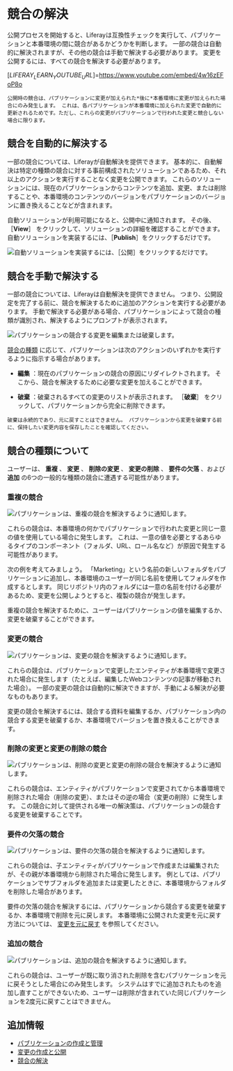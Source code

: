 # 競合の解決

公開プロセスを開始すると、Liferayは互換性チェックを実行して、パブリケーションと本番環境の間に競合があるかどうかを判断します。 一部の競合は自動的に解決されますが、その他の競合は手動で解決する必要があります。 変更を公開するには、すべての競合を解決する必要があります。

[$LIFERAY_LEARN_YOUTUBE_URL$]=https://www.youtube.com/embed/4w16zEFoP8o

```{note}
公開時の競合は、パブリケーションに変更が加えられた*後に*本番環境に変更が加えられた場合にのみ発生します。 これは、各パブリケーションが本番環境に加えられた変更で自動的に更新されるためです。ただし、これらの変更がパブリケーションで行われた変更と競合しない場合に限ります。
```

## 競合を自動的に解決する

一部の競合については、Liferayが自動解決を提供できます。 基本的に、自動解決は特定の種類の競合に対する事前構成されたソリューションであるため、それ以上のアクションを実行することなく変更を公開できます。 これらのソリューションには、現在のパブリケーションからコンテンツを追加、変更、または削除することや、本番環境のコンテンツのバージョンをパブリケーションのバージョンに置き換えることなどが含まれます。

自動ソリューションが利用可能になると、公開中に通知されます。 その後、 ［**View**］ をクリックして、ソリューションの詳細を確認することができます。 自動ソリューションを実装するには、［**Publish**］をクリックするだけです。

![自動ソリューションを実装するには、［公開］をクリックするだけです。](./resolving-conflicts/images/01.png)

## 競合を手動で解決する

一部の競合については、Liferayは自動解決を提供できません。 つまり、公開設定を完了する前に、競合を解決するために追加のアクションを実行する必要があります。 手動で解決する必要がある場合、パブリケーションによって競合の種類が識別され、解決するようにプロンプトが表示されます。

![パブリケーションの競合する変更を編集または破棄します。](./resolving-conflicts/images/02.png)

[競合の種類](#understanding-conflict-types) に応じて、パブリケーションは次のアクションのいずれかを実行するように指示する場合があります。

* **編集** ：現在のパブリケーションの競合の原因にリダイレクトされます。 そこから、競合を解決するために必要な変更を加えることができます。

* **破棄** ：破棄されるすべての変更のリストが表示されます。 ［**破棄**］ をクリックして、パブリケーションから完全に削除できます。

```{warning}
破棄は永続的であり、元に戻すことはできません。 パブリケーションから変更を破棄する前に、保持したい変更内容を保存したことを確認してください。
```

## 競合の種類について

ユーザーは、 **重複** 、 **変更** 、 **削除の変更** 、 **変更の削除** 、 **要件の欠落** 、および **追加** の6つの一般的な種類の競合に遭遇する可能性があります。

### 重複の競合

![パブリケーションは、重複の競合を解決するように通知します。](./resolving-conflicts/images/03.png)

これらの競合は、本番環境の何かでパブリケーションで行われた変更と同じ一意の値を使用している場合に発生します。 これは、一意の値を必要とするあらゆるタイプのコンポーネント（フォルダ、URL、ロール名など）が原因で発生する可能性があります。

次の例を考えてみましょう。 「Marketing」という名前の新しいフォルダをパブリケーションに追加し、本番環境のユーザーが同じ名前を使用してフォルダを作成するとします。 同じリポジトリ内のフォルダには一意の名前を付ける必要があるため、変更を公開しようとすると、複製の競合が発生します。

重複の競合を解決するために、ユーザーはパブリケーションの値を編集するか、変更を破棄することができます。

### 変更の競合

![パブリケーションは、変更の競合を解決するように通知します。](./resolving-conflicts/images/04.png)

これらの競合は、パブリケーションで変更したエンティティが本番環境で変更された場合に発生します（たとえば、編集したWebコンテンツの記事が移動された場合）。 一部の変更の競合は自動的に解決できますが、手動による解決が必要なものもあります。

変更の競合を解決するには、競合する資料を編集するか、パブリケーション内の競合する変更を破棄するか、本番環境でバージョンを置き換えることができます。

### 削除の変更と変更の削除の競合

![パブリケーションは、削除の変更と変更の削除の競合を解決するように通知します。](./resolving-conflicts/images/05.png)

これらの競合は、エンティティがパブリケーションで変更されてから本番環境で削除された場合（削除の変更）、またはその逆の場合（変更の削除）に発生します。 この競合に対して提供される唯一の解決策は、パブリケーションの競合する変更を破棄することです。

### 要件の欠落の競合

![パブリケーションは、要件の欠落の競合を解決するように通知します。](./resolving-conflicts/images/06.png)

これらの競合は、子エンティティがパブリケーションで作成または編集されたが、その親が本番環境から削除された場合に発生します。 例としては、パブリケーションでサブフォルダを追加または変更したときに、本番環境からフォルダを削除した場合があります。

要件の欠落の競合を解決するには、パブリケーションから競合する変更を破棄するか、本番環境で削除を元に戻します。 本番環境に公開された変更を元に戻す方法については、 [変更を元に戻す](./reverting-changes.md) を参照してください。

### 追加の競合

![パブリケーションは、追加の競合を解決するように通知します。](./resolving-conflicts/images/07.png)

これらの競合は、ユーザーが既に取り消された削除を含むパブリケーションを元に戻そうとした場合にのみ発生します。 システムはすでに追加されたものを追加し直すことができないため、ユーザーは削除が含まれていた同じパブリケーションを2度元に戻すことはできません。

## 追加情報

* [パブリケーションの作成と管理](./creating-and-managing-publications.md)
* [変更の作成と公開](./making-and-publishing-changes.md)
* [競合の解決](./resolving-conflicts.md)
